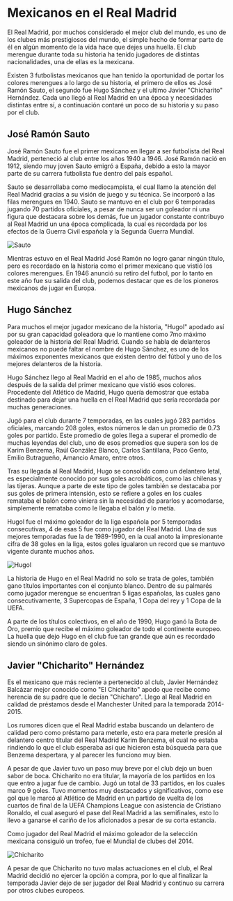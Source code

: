 # Mexicanos en el Real Madrid
El Real Madrid, por muchos considerado el mejor club del mundo, es uno de los clubes más prestigiosos del mundo, el simple hecho de formar parte de él en algún momento de la vida hace que dejes una huella. El club merengue durante toda su historia ha tenido jugadores de distintas nacionalidades, una de ellas es la mexicana.

Existen 3 futbolistas mexicanos que han tenido la oportunidad de portar los colores merengues a lo largo de su historia, el primero de ellos es José Ramón Sauto, el segundo fue Hugo Sánchez y el ultimo Javier "Chicharito" Hernández. Cada uno llegó al Real Madrid en una época y necesidades distintas entre sí, a continuación contaré un poco de su historia y su paso por el club.

## José Ramón Sauto
José Ramón Sauto fue el primer mexicano en llegar a ser futbolista del Real Madrid, perteneció al club entre los años 1940 a 1946. José Ramón nació en 1912, siendo muy joven Sauto emigró a España, debido a esto la mayor parte de su carrera futbolista fue dentro del país español.

Sauto se desarrollaba como mediocampista, el cual llamo la atención del Real Madrid gracias a su visión de juego y su técnica. Se incorporó a las filas merengues en 1940. Sauto se mantuvo en el club por 6 temporadas jugando 70 partidos oficiales, a pesar de nunca ser un goleador ni una figura que destacara sobre los demás, fue un jugador constante contribuyo al Real Madrid un una época complicada, la cual es recordada por los efectos de la Guerra Civil española y la Segunda Guerra Mundial.

![Sauto](https://www.futboltotal.com.mx/wp-content/uploads/2024/03/jose-ramon-sauto-mexicanos-real-madrid-1024x678.jpg)

Mientras estuvo en el Real Madrid José Ramón no logro ganar ningún título, pero es recordado en la historia como el primer mexicano que vistió los colores merengues. En 1946 anunció su retiro del futbol, por lo tanto en este año fue su salida del club, podemos destacar que es de los pioneros mexicanos de jugar en Europa.

## Hugo Sánchez
Para muchos el mejor jugador mexicano de la historia, "Hugol" apodado así por su gran capacidad goleadora que lo mantiene como 7mo máximo goleador de la historia del Real Madrid. Cuando se habla de delanteros mexicanos no puede faltar el nombre de Hugo Sánchez, es uno de los máximos exponentes mexicanos que existen dentro del fútbol y uno de los mejores delanteros de la historia.

Hugo Sánchez llego al Real Madrid en el año de 1985, muchos años después de la salida del primer mexicano que vistió esos colores. Procedente del Atlético de Madrid, Hugo quería demostrar que estaba destinado para dejar una huella en el Real Madrid que sería recordada por muchas generaciones.

Jugó para el club durante 7 temporadas, en las cuales jugó 283 partidos oficiales, marcando 208 goles, estos números le dan un promedio de 0.73 goles por partido. Este promedio de goles llega a superar el promedio de muchas leyendas del club, uno de esos promedios que supera son los de Karim Benzema, Raúl González Blanco, Carlos Santillana, Paco Gento, Emilio Butragueño, Amancio Amaro, entre otros.

Tras su llegada al Real Madrid, Hugo se consolido como un delantero letal, es especialmente conocido por sus goles acrobáticos, como las chilenas y las tijeras. Aunque a parte de este tipo de goles también se destacaba por sus goles de primera intensión, esto se refiere a goles en los cuales remataba el balón como viniera sin la necesidad de pararlos y acomodarse, simplemente remataba como le llegaba el balón y lo metía.

Hugol fue el máximo goleador de la liga española por 5 temporadas consecutivas, 4 de esas 5 fue como jugador del Real Madrid. Una de sus mejores temporadas fue la de 1989-1990, en la cual anoto la impresionante cifra de 38 goles en la liga, estos goles igualaron un record que se mantuvo vigente durante muchos años.

![Hugol](https://www.record.com.mx/sites/default/files/articulos/2022/04/09/senor-gol-hugo-sanchez-1280x720_1-23.jpg)

La historia de Hugo en el Real Madrid no solo se trata de goles, también gano títulos importantes con el conjunto blanco. Dentro de su palmarés como jugador merengue se encuentran 5 ligas españolas, las cuales gano consecutivamente, 3 Supercopas de España, 1 Copa del rey y 1 Copa de la UEFA.

A parte de los títulos colectivos, en el año de 1990, Hugo ganó la Bota de Oro, premio que recibe el máximo goleador de todo el continente europeo. La huella que dejo Hugo en el club fue tan grande que aún es recordado siendo un sinónimo claro de goles.

## Javier "Chicharito" Hernández
Es el mexicano que más reciente a pertenecido al club, Javier Hernández Balcázar mejor conocido como "El Chicharito" apodo que recibe como herencia de su padre que le decían "Chícharo". Llego al Real Madrid en calidad de préstamos desde el Manchester United para la temporada 2014-2015.

Los rumores dicen que el Real Madrid estaba buscando un delantero de calidad pero como préstamo para meterle, esto era para meterle presión al delantero centro titular del Real Madrid Karim Benzema, el cual no estaba rindiendo lo que el club esperaba así que hicieron esta búsqueda para que Benzema despertara, y al parecer les funciono muy bien.

A pesar de que Javier tuvo un paso muy breve por el club dejo un buen sabor de boca. Chicharito no era titular, la mayoría de los partidos en los que entro a jugar fue de cambio. Jugó un total de 33 partidos, en los cuales marco 9 goles. Tuvo momentos muy destacados y significativos, como ese gol que le marcó al Atlético de Madrid en un partido de vuelta de los cuartos de final de la UEFA Champions League con asistencia de Cristiano Ronaldo, el cual aseguró el pase del Real Madrid a las semifinales, esto lo llevo a ganarse el cariño de los aficionados a pesar de su corta estancia.

Como jugador del Real Madrid el máximo goleador de la selección mexicana consiguió un trofeo, fue el Mundial de clubes del 2014.

![Chicharito](https://strikers.futbol/__export/1674683957680/sites/strikers/img/2023/01/25/chicharito_portada.jpg_1363832705.jpg)

A pesar de que Chicharito no tuvo malas actuaciones en el club, el Real Madrid decidió no ejercer la opción a compra, por lo que al finalizar la temporada Javier dejo de ser jugador del Real Madrid y continuo su carrera por otros clubes europeos.